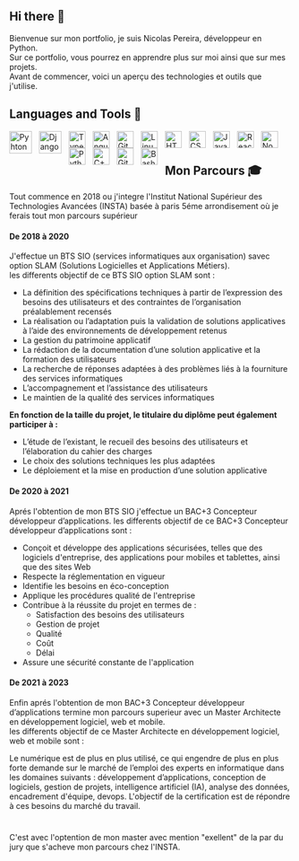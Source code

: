 ## Hi there 👋

Bienvenue sur mon portfolio, je suis Nicolas Pereira, développeur en Python.  
Sur ce portfolio, vous pourrez en apprendre plus sur moi ainsi que sur mes projets.  
Avant de commencer, voici un aperçu des technologies et outils que j'utilise.  
## Languages and Tools 🧰

<img align="left" alt="Pyhton" width="40px" style="padding-right:10px;" src="https://img.icons8.com/?size=100&id=13441&format=png&color=000000"/>
<img align="left" alt="Django" width="40px" style="padding-right:10px;" src="https://img.icons8.com/?size=100&id=LPmcJ9e0FU7K&format=png&color=000000" />
<img align="left" alt="TypeScript" width="30px" style="padding-right:10px;" src="https://cdn.jsdelivr.net/gh/devicons/devicon/icons/typescript/typescript-plain.svg" />
<img align="left" alt="Angular" width="30px" style="padding-right:10px;" src="https://cdn.jsdelivr.net/gh/devicons/devicon/icons/angularjs/angularjs-plain.svg" />
<img align="left" alt="Git" width="30px" style="padding-right:10px;" src="https://cdn.jsdelivr.net/gh/devicons/devicon/icons/git/git-original.svg" />
<img align="left" alt="Linux" width="30px" style="padding-right:10px;" src="https://cdn.jsdelivr.net/gh/devicons/devicon/icons/linux/linux-original.svg" />
<img align="left" alt="HTML" width="30px" style="padding-right:10px;" src="https://cdn.jsdelivr.net/gh/devicons/devicon/icons/html5/html5-plain.svg" />
<img align="left" alt="CSS" width="30px" style="padding-right:10px;" src="https://cdn.jsdelivr.net/gh/devicons/devicon/icons/css3/css3-plain.svg" />
<img align="left" alt="JavaScript" width="30px" style="padding-right:10px;" src="https://cdn.jsdelivr.net/gh/devicons/devicon/icons/javascript/javascript-plain.svg" />
<img align="left" alt="React" width="30px" style="padding-right:10px;" src="https://cdn.jsdelivr.net/gh/devicons/devicon/icons/react/react-original.svg" />
<img align="left" alt="NodeJS" width="30px" style="padding-right:10px;" src="https://cdn.jsdelivr.net/gh/devicons/devicon/icons/nodejs/nodejs-original.svg" />
<img align="left" alt="Python" width="30px" style="padding-right:10px;" src="https://cdn.jsdelivr.net/gh/devicons/devicon/icons/python/python-plain.svg" />
<img align="left" alt="C++" width="30px" style="padding-right:10px;" src="https://cdn.jsdelivr.net/gh/devicons/devicon/icons/cplusplus/cplusplus-line.svg" />
<img align="left" alt="GitHub" width="30px" style="padding-right:10px;" src="https://cdn.jsdelivr.net/gh/devicons/devicon/icons/github/github-original.svg" />
<img align="left" alt="Bash" width="30px" style="padding-right:10px;" src="https://cdn.jsdelivr.net/gh/devicons/devicon/icons/bash/bash-original.svg" />
<br />

#
## Mon Parcours 🎓

Tout commence en 2018 ou j'integre l'Institut National Supérieur des Technologies Avancées (INSTA) basée à paris 5éme arrondisement où je ferais tout mon parcours supérieur

#### De 2018 à 2020
J'effectue un BTS SIO (services informatiques aux organisation) savec option SLAM (Solutions Logicielles et Applications Métiers).  
les differents objectif de ce BTS SIO option SLAM sont :  
<ul>
  <li>La définition des spécifications techniques à partir de l’expression des besoins des utilisateurs et des contraintes de l’organisation préalablement recensés</li>
  <li>La réalisation ou l’adaptation puis la validation de solutions applicatives à l’aide des environnements de développement retenus</li>
  <li>La gestion du patrimoine applicatif</li>
  <li>La rédaction de la documentation d’une solution applicative et la formation des utilisateurs</li>
  <li>La recherche de réponses adaptées à des problèmes liés à la fourniture des services informatiques</li>
  <li>L’accompagnement et l’assistance des utilisateurs</li>
  <li>Le maintien de la qualité des services informatiques</li>
</ul>

<p><strong>En fonction de la taille du projet, le titulaire du diplôme peut également participer à :</strong></p>

<ul>
  <li>L’étude de l’existant, le recueil des besoins des utilisateurs et l’élaboration du cahier des charges</li>
  <li>Le choix des solutions techniques les plus adaptées</li>
  <li>Le déploiement et la mise en production d’une solution applicative</li>
</ul>

####  De 2020 à 2021

Aprés l'obtention de mon BTS SIO j'effectue un BAC+3 Concepteur développeur d’applications.
les differents objectif de ce BAC+3 Concepteur développeur d’applications sont :
<ul>
  <li>Conçoit et développe des applications sécurisées, telles que des logiciels d'entreprise, des applications pour mobiles et tablettes, ainsi que des sites Web</li>
  <li>Respecte la réglementation en vigueur</li>
  <li>Identifie les besoins en éco-conception</li>
  <li>Applique les procédures qualité de l'entreprise</li>
  <li>Contribue à la réussite du projet en termes de :
    <ul>
      <li>Satisfaction des besoins des utilisateurs</li>
      <li>Gestion de projet</li>
      <li>Qualité</li>
      <li>Coût</li>
      <li>Délai</li>
    </ul>
  </li>
  <li>Assure une sécurité constante de l'application</li>
</ul>

####  De 2021 à 2023

Enfin aprés l'obtention de mon BAC+3 Concepteur développeur d’applications termine mon parcours superieur avec un Master Architecte en développement logiciel, web et mobile.  
les differents objectif de ce Master Architecte en développement logiciel, web et mobile sont : 

Le numérique est de plus en plus utilisé, ce qui engendre de plus en plus forte demande sur le marché de l’emploi des experts en informatique dans les domaines suivants : développement d’applications, conception de logiciels, gestion de projets, intelligence artificiel (IA), analyse des données, encadrement d'équipe, devops. L'objectif de la certification est de répondre à ces besoins du marché du travail.
#

C'est avec l'optention de mon master avec mention "exellent" de la par du jury que s'acheve mon parcours chez l'INSTA.


